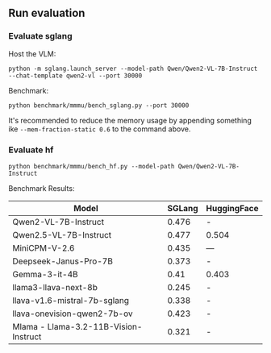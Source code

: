 ## Run evaluation

### Evaluate sglang

Host the VLM:

```
python -m sglang.launch_server --model-path Qwen/Qwen2-VL-7B-Instruct --chat-template qwen2-vl --port 30000
```

Benchmark:

```
python benchmark/mmmu/bench_sglang.py --port 30000
```

It's recommended to reduce the memory usage by appending something ike `--mem-fraction-static 0.6` to the command above.

### Evaluate hf

```
python benchmark/mmmu/bench_hf.py --model-path Qwen/Qwen2-VL-7B-Instruct
```

Benchmark Results:

| Model                   | SGLang | HuggingFace |
|-------------------------|--------|-------------|
| Qwen2-VL-7B-Instruct   | 0.476  | -            |
| Qwen2.5-VL-7B-Instruct | 0.477  | 0.504        |
| MiniCPM-V-2.6          | 0.435  | —            |
| Deepseek-Janus-Pro-7B  | 0.373  | -            |
| Gemma-3-it-4B          | 0.41   | 0.403        |
| llama3-llava-next-8b | 0.245 | - |
| llava-v1.6-mistral-7b-sglang | 0.338 | - |
| llava-onevision-qwen2-7b-ov | 0.423 | - |
| Mlama - Llama-3.2-11B-Vision-Instruct | 0.321 | - |
